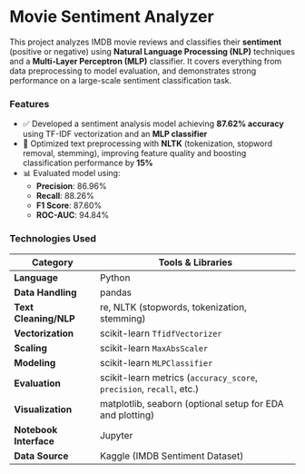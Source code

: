 # Movie Sentiment Analyzer

This project analyzes IMDB movie reviews and classifies their **sentiment** (positive or negative) using **Natural Language Processing (NLP)** techniques and a **Multi-Layer Perceptron (MLP)** classifier. It covers everything from data preprocessing to model evaluation, and demonstrates strong performance on a large-scale sentiment classification task.

### Features
- ✅ Developed a sentiment analysis model achieving **87.62% accuracy** using TF-IDF vectorization and an **MLP classifier**
- 🔧 Optimized text preprocessing with **NLTK** (tokenization, stopword removal, stemming), improving feature quality and boosting classification performance by **15%**
- 📊 Evaluated model using:
  - **Precision**: 86.96%
  - **Recall**: 88.26%
  - **F1 Score**: 87.60%
  - **ROC-AUC**: 94.84%

### Technologies Used

| Category               | Tools & Libraries                                                      |
|------------------------|------------------------------------------------------------------------|
| **Language**           | Python                                                                 |
| **Data Handling**      | pandas                                                                 |
| **Text Cleaning/NLP**  | re, NLTK (stopwords, tokenization, stemming)                           |
| **Vectorization**      | scikit-learn `TfidfVectorizer`                                         |
| **Scaling**            | scikit-learn `MaxAbsScaler`                                            |
| **Modeling**           | scikit-learn `MLPClassifier`                                           |
| **Evaluation**         | scikit-learn metrics (`accuracy_score`, `precision`, `recall`, etc.)   |
| **Visualization**      | matplotlib, seaborn (optional setup for EDA and plotting)              |
| **Notebook Interface** | Jupyter                                                                |
| **Data Source**        | Kaggle (IMDB Sentiment Dataset)                                        |
